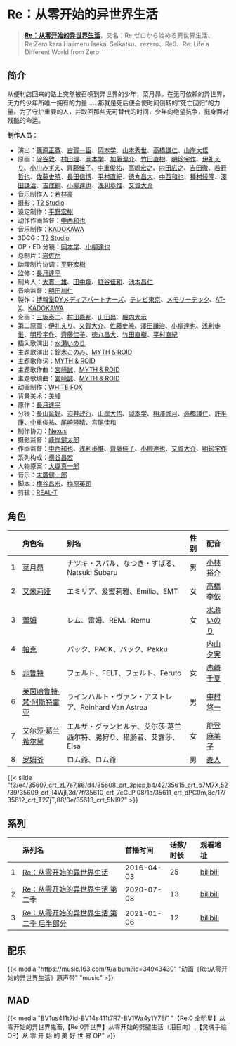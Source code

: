 # Re：从零开始的异世界生活


> <u>**[Re：从零开始的异世界生活](https://bgm.tv/subject/140001)**</u>，又名：Re:ゼロから始める異世界生活、Re:Zero kara Hajimeru Isekai Seikatsu、rezero、Re0、Re: Life a Different World from Zero

## 简介

从便利店回来的路上突然被召唤到异世界的少年，菜月昴。在无可依赖的异世界，无力的少年所唯一拥有的力量……那就是死后便会使时间倒转的“死亡回归”的力量。为了守护重要的人，并取回那些无可替代的时间，少年向绝望抗争，挺身面对残酷的命运。

**制作人员：**
- 演出：[篠原正寛](https://bgm.tv/person/26574)、[古賀一臣](https://bgm.tv/person/12096)、[岡本学](https://bgm.tv/person/16005)、[山本秀世](https://bgm.tv/person/11876)、[高橋謙仁](https://bgm.tv/person/26956)、[山岸大悟](https://bgm.tv/person/23317)
- 原画：[碇谷敦](https://bgm.tv/person/12343)、[村田理](https://bgm.tv/person/37916)、[岡本学](https://bgm.tv/person/16005)、[加藤滉介](https://bgm.tv/person/28539)、[竹田直樹](https://bgm.tv/person/16022)、[明珍宇作](https://bgm.tv/person/13345)、[伊礼えり](https://bgm.tv/person/32333)、[小川みずえ](https://bgm.tv/person/42681)、[齊藤佳子](https://bgm.tv/person/21197)、[中重俊祐](https://bgm.tv/person/26981)、[高嶋宏之](https://bgm.tv/person/33697)、[内田広之](https://bgm.tv/person/50773)、[吉田徹](https://bgm.tv/person/418)、[若野哲也](https://bgm.tv/person/12786)、[佐藤史暁](https://bgm.tv/person/36681)、[長田信博](https://bgm.tv/person/41812)、[平村直紀](https://bgm.tv/person/27310)、[徳丸昌大](https://bgm.tv/person/41597)、[中西和也](https://bgm.tv/person/32387)、[種村綾隆](https://bgm.tv/person/26681)、[澤田謙治](https://bgm.tv/person/29731)、[吉成鋼](https://bgm.tv/person/10006)、[小柳達也](https://bgm.tv/person/22691)、[浅利歩惟](https://bgm.tv/person/32583)、[又賀大介](https://bgm.tv/person/12346)
- 音乐制作人：[若林豪](https://bgm.tv/person/48932)
- 摄影：[T2 Studio](https://bgm.tv/person/33300)
- 设定制作：[平野宏樹](https://bgm.tv/person/29724)
- 动作作画监督：[中西和也](https://bgm.tv/person/32387)
- 音乐制作：[KADOKAWA](https://bgm.tv/person/19306)
- 3DCG：[T2 Studio](https://bgm.tv/person/33300)
- OP・ED 分镜：[岡本学](https://bgm.tv/person/16005)、[小柳達也](https://bgm.tv/person/22691)
- 总制片：[岩佐岳](https://bgm.tv/person/49157)
- 助理制片协调：[平野宏樹](https://bgm.tv/person/29724)
- 监修：[長月達平](https://bgm.tv/person/18838)
- 制片人：[大貫一雄](https://bgm.tv/person/49581)、[田中翔](https://bgm.tv/person/33715)、[紅谷佳和](https://bgm.tv/person/48956)、[池本昌仁](https://bgm.tv/person/49580)
- 音响监督：[明田川仁](https://bgm.tv/person/477)
- 製作：[博報堂DYメディアパートナーズ](https://bgm.tv/person/1800)、[テレビ東京](https://bgm.tv/person/188)、[メモリーテック](https://bgm.tv/person/1434)、[AT-X](https://bgm.tv/person/230)、[KADOKAWA](https://bgm.tv/person/19306)
- 企画：[三坂泰二](https://bgm.tv/person/49577)、[村田嘉邦](https://bgm.tv/person/38188)、[山田昇](https://bgm.tv/person/38186)、[堀内大示](https://bgm.tv/person/18956)
- 第二原画：[伊礼えり](https://bgm.tv/person/32333)、[又賀大介](https://bgm.tv/person/12346)、[佐藤史暁](https://bgm.tv/person/36681)、[澤田謙治](https://bgm.tv/person/29731)、[小柳達也](https://bgm.tv/person/22691)、[浅利歩惟](https://bgm.tv/person/32583)、[明珍宇作](https://bgm.tv/person/13345)、[齊藤佳子](https://bgm.tv/person/21197)、[徳丸昌大](https://bgm.tv/person/41597)、[竹田直樹](https://bgm.tv/person/16022)、[平村直紀](https://bgm.tv/person/27310)
- 插入歌演出：[水瀬いのり](https://bgm.tv/person/10868)
- 主题歌演出：[鈴木このみ](https://bgm.tv/person/8401)、[MYTH &amp; ROID](https://bgm.tv/person/20157)
- 主题歌作词：[MYTH &amp; ROID](https://bgm.tv/person/20157)
- 主题歌作曲：[宮崎誠](https://bgm.tv/person/9557)、[MYTH &amp; ROID](https://bgm.tv/person/20157)
- 主题歌编曲：[宮崎誠](https://bgm.tv/person/9557)、[MYTH &amp; ROID](https://bgm.tv/person/20157)
- 动画制作：[WHITE FOX](https://bgm.tv/person/7512)
- 背景美术：[美峰](https://bgm.tv/person/27305)
- 原作：[長月達平](https://bgm.tv/person/18838)
- 分镜：[長山延好](https://bgm.tv/person/23680)、[迫井政行](https://bgm.tv/person/3107)、[山岸大悟](https://bgm.tv/person/23317)、[岡本学](https://bgm.tv/person/16005)、[相澤伽月](https://bgm.tv/person/731)、[高橋謙仁](https://bgm.tv/person/26956)、[許平康](https://bgm.tv/person/26764)、[中重俊祐](https://bgm.tv/person/26981)、[尾崎隆晴](https://bgm.tv/person/6154)、[宮尾佳和](https://bgm.tv/person/3527)
- 制作协力：[Nexus](https://bgm.tv/person/17995)
- 摄影监督：[峰岸健太郎](https://bgm.tv/person/13333)
- 作画监督：[中西和也](https://bgm.tv/person/32387)、[浅利歩惟](https://bgm.tv/person/32583)、[齊藤佳子](https://bgm.tv/person/21197)、[小柳達也](https://bgm.tv/person/22691)、[又賀大介](https://bgm.tv/person/12346)、[明珍宇作](https://bgm.tv/person/13345)
- 系列构成：[横谷昌宏](https://bgm.tv/person/3296)
- 人物原案：[大塚真一郎](https://bgm.tv/person/7533)
- 音乐：[末廣健一郎](https://bgm.tv/person/10850)
- 脚本：[横谷昌宏](https://bgm.tv/person/3296)、[梅原英司](https://bgm.tv/person/6797)
- 剪辑：[REAL-T](https://bgm.tv/person/46772)

## 角色

|     |   角色名   |   别名  | 性别 |  配音  |
|:--- |:------  |:----      |:---  |:--   |
| 1 | [菜月昴](https://bgm.tv/character/35607) | ナツキ・スバル、なつき・すばる、Natsuki Subaru | 男 | [小林裕介](https://bgm.tv/person/13825) |
| 2 | [艾米莉娅](https://bgm.tv/character/35608) | エミリア、爱蜜莉雅、Emilia、EMT | 女 | [高橋李依](https://bgm.tv/person/17491) |
| 3 | [蕾姆](https://bgm.tv/character/35615) | レム、雷姆、REM、Remu | 女 | [水瀬いのり](https://bgm.tv/person/10868) |
| 4 | [帕克](https://bgm.tv/character/35609) | パック、PACK、パック、Pakku |  | [内山夕実](https://bgm.tv/person/6560) |
| 5 | [菲鲁特](https://bgm.tv/character/35610) | フェルト、FELT、フェルト、Feruto | 女 | [赤﨑千夏](https://bgm.tv/person/7297) |
| 6 | [莱茵哈鲁特·梵·阿斯特雷亚](https://bgm.tv/character/35611) | ラインハルト・ヴァン・アストレア、Reinhard Van Astrea | 男 | [中村悠一](https://bgm.tv/person/4724) |
| 7 | [艾尔莎·葛兰希尔黛](https://bgm.tv/character/35612) | エルザ・グランヒルテ、艾尔莎·葛兰西尔特、腸狩り、猎肠者、艾露莎、Elsa | 女 | [能登麻美子](https://bgm.tv/person/3827) |
| 8 | [罗姆爷](https://bgm.tv/character/35613) | ロム爺、ロム爺 | 男 | [麦人](https://bgm.tv/person/4162) |

{{< slide "f3/e4/35607_crt_zL7e7,86/d4/35608_crt_3picp,b4/42/35615_crt_p7M7X,52/39/35609_crt_I4WjI,3d/7f/35610_crt_7cGLP,08/1c/35611_crt_dPC0m,8c/17/35612_crt_T2ZjT,88/0e/35613_crt_5NI92" >}}

## 系列

|     |   系列名   |   首播时间  | 话数/时长  | 观看地址 |
|:---  |:------    |:----      |:---       |:---  |
| 1 |[Re：从零开始的异世界生活](https://bgm.tv/subject/140001)| 2016-04-03 | 25 | [bilibili](https://www.bilibili.com/bangumi/play/ep307056)  |
| 2 |[Re：从零开始的异世界生活 第二季](https://bgm.tv/subject/278826)| 2020-07-08 | 13 | [bilibili](https://www.bilibili.com/bangumi/play/ss33802)  |
| 3 |[Re：从零开始的异世界生活 第二季 后半部分](https://bgm.tv/subject/316247)| 2021-01-06 | 12 | [bilibili](https://www.bilibili.com/bangumi/play/ep373924)  |

## 配乐

{{< media "https://music.163.com/#/album?id=34943430"
"动画《Re:从零开始的异世界生活》原声带"
"music" >}}
## MAD

{{< media  "BV1us411t7id-BV14s411t7R7-BV1Wa4y1Y7Ei"
"【Re:0 全明星】从零开始的异世界鬼畜,【Re:0异世界】从零开始的劈腿生活（泪目向）,【灵魂手绘OP】从 零 开 始 的 美 好 世 界 OP"  >}}
